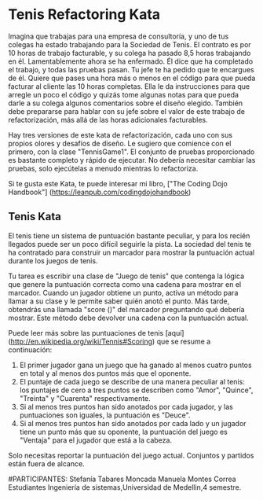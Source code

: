 # Tenis Refactoring Kata

Imagina que trabajas para una empresa de consultoría, y uno de tus colegas ha estado trabajando para la Sociedad de Tenis. El contrato es por 10 horas de trabajo facturable, y su colega ha pasado 8,5 horas trabajando en él. Lamentablemente ahora se ha enfermado. Él dice que ha completado el trabajo, y todas las pruebas pasan. Tu jefe te ha pedido que te encargues de él. Quiere que pases una hora más o menos en el código para que pueda facturar al cliente las 10 horas completas. Ella le da instrucciones para que arregle un poco el código y quizás tome algunas notas para que pueda darle a su colega algunos comentarios sobre el diseño elegido. También debe prepararse para hablar con su jefe sobre el valor de este trabajo de refactorización, más allá de las horas adicionales facturables.

Hay tres versiones de este kata de refactorización, cada uno con sus propios olores y desafíos de diseño. Le sugiero que comience con el primero, con la clase "TennisGame1". El conjunto de pruebas proporcionado es bastante completo y rápido de ejecutar. No debería necesitar cambiar las pruebas, solo ejecútelas a menudo mientras lo refactoriza.

Si te gusta este Kata, te puede interesar mi libro, ["The Coding Dojo Handbook"] (https://leanpub.com/codingdojohandbook)

## Tenis Kata

El tenis tiene un sistema de puntuación bastante peculiar, y para los recién llegados puede ser un poco difícil seguirle la pista. La sociedad del tenis te ha contratado para construir un marcador para mostrar la puntuación actual durante los juegos de tenis.

Tu tarea es escribir una clase de "Juego de tenis" que contenga la lógica que genere la puntuación correcta como una cadena para mostrar en el marcador. Cuando un jugador obtiene un punto, activa un método para llamar a su clase y le permite saber quién anotó el punto. Más tarde, obtendrás una llamada "score ()" del marcador preguntando qué debería mostrar. Este método debe devolver una cadena con la puntuación actual.

Puede leer más sobre las puntuaciones de tenis [aquí] (http://en.wikipedia.org/wiki/Tennis#Scoring) que se resume a continuación:

1. El primer jugador gana un juego que ha ganado al menos cuatro puntos en total y al menos dos puntos más que el oponente.
2. El puntaje de cada juego se describe de una manera peculiar al tenis: los puntajes de cero a tres puntos se describen como "Amor", "Quince", "Treinta" y "Cuarenta" respectivamente.
3. Si al menos tres puntos han sido anotados por cada jugador, y las puntuaciones son iguales, la puntuación es "Deuce".
4. Si al menos tres puntos han sido anotados por cada lado y un jugador tiene un punto más que su oponente, la puntuación del juego es "Ventaja" para el jugador que está a la cabeza.

Solo necesitas reportar la puntuación del juego actual. Conjuntos y partidos están fuera de alcance.

#PARTICIPANTES:
Stefanía Tabares Moncada
Manuela Montes Correa
Estudiantes Ingeniería de sistemas,Universidad de Medellin,4 semestre.


